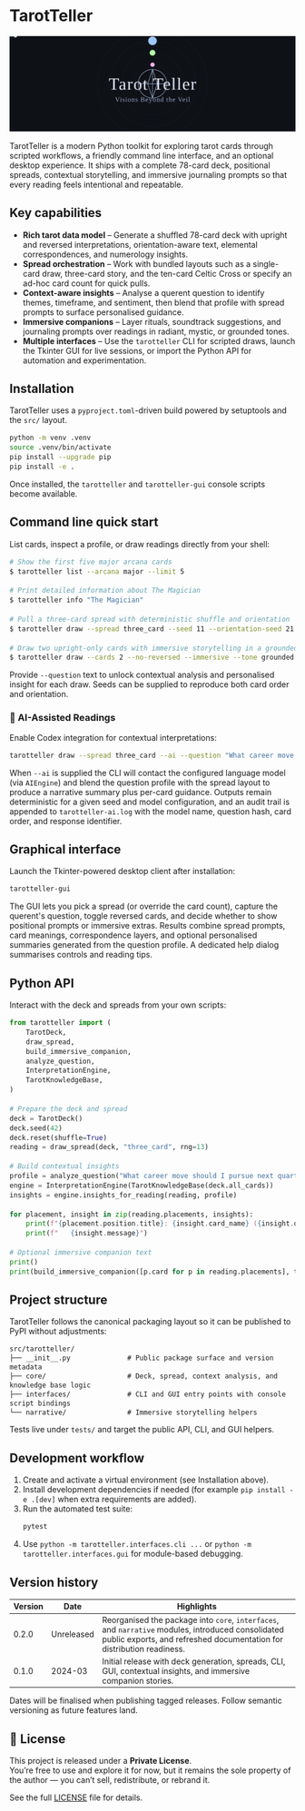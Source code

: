 # TarotTeller
![Sheen Banner](https://raw.githubusercontent.com/74Thirsty/74Thirsty/main/assets/tarot.svg)



TarotTeller is a modern Python toolkit for exploring tarot cards through scripted workflows, a friendly command line interface, and an optional desktop experience. It ships with a complete 78-card deck, positional spreads, contextual storytelling, and immersive journaling prompts so that every reading feels intentional and repeatable.

## Key capabilities
- **Rich tarot data model** – Generate a shuffled 78-card deck with upright and reversed interpretations, orientation-aware text, elemental correspondences, and numerology insights.
- **Spread orchestration** – Work with bundled layouts such as a single-card draw, three-card story, and the ten-card Celtic Cross or specify an ad-hoc card count for quick pulls.
- **Context-aware insights** – Analyse a querent question to identify themes, timeframe, and sentiment, then blend that profile with spread prompts to surface personalised guidance.
- **Immersive companions** – Layer rituals, soundtrack suggestions, and journaling prompts over readings in radiant, mystic, or grounded tones.
- **Multiple interfaces** – Use the `tarotteller` CLI for scripted draws, launch the Tkinter GUI for live sessions, or import the Python API for automation and experimentation.

## Installation
TarotTeller uses a `pyproject.toml`-driven build powered by setuptools and the `src/` layout.

```bash
python -m venv .venv
source .venv/bin/activate
pip install --upgrade pip
pip install -e .
```

Once installed, the `tarotteller` and `tarotteller-gui` console scripts become available.

## Command line quick start
List cards, inspect a profile, or draw readings directly from your shell:

```bash
# Show the first five major arcana cards
$ tarotteller list --arcana major --limit 5

# Print detailed information about The Magician
$ tarotteller info "The Magician"

# Pull a three-card spread with deterministic shuffle and orientation
$ tarotteller draw --spread three_card --seed 11 --orientation-seed 21

# Draw two upright-only cards with immersive storytelling in a grounded tone
$ tarotteller draw --cards 2 --no-reversed --immersive --tone grounded
```

Provide `--question` text to unlock contextual analysis and personalised insight for each draw. Seeds can be supplied to reproduce both card order and orientation.

### 🔮 AI-Assisted Readings
Enable Codex integration for contextual interpretations:

```bash
tarotteller draw --spread three_card --ai --question "What career move should I pursue next?"
```

When `--ai` is supplied the CLI will contact the configured language model (via `AIEngine`) and blend the question profile with the spread layout to produce a narrative summary plus per-card guidance. Outputs remain deterministic for a given seed and model configuration, and an audit trail is appended to `tarotteller-ai.log` with the model name, question hash, card order, and response identifier.

## Graphical interface
Launch the Tkinter-powered desktop client after installation:

```bash
tarotteller-gui
```

The GUI lets you pick a spread (or override the card count), capture the querent's question, toggle reversed cards, and decide whether to show positional prompts or immersive extras. Results combine spread prompts, card meanings, correspondence layers, and optional personalised summaries generated from the question profile. A dedicated help dialog summarises controls and reading tips.

## Python API
Interact with the deck and spreads from your own scripts:

```python
from tarotteller import (
    TarotDeck,
    draw_spread,
    build_immersive_companion,
    analyze_question,
    InterpretationEngine,
    TarotKnowledgeBase,
)

# Prepare the deck and spread
deck = TarotDeck()
deck.seed(42)
deck.reset(shuffle=True)
reading = draw_spread(deck, "three_card", rng=13)

# Build contextual insights
profile = analyze_question("What career move should I pursue next quarter?")
engine = InterpretationEngine(TarotKnowledgeBase(deck.all_cards))
insights = engine.insights_for_reading(reading, profile)

for placement, insight in zip(reading.placements, insights):
    print(f"{placement.position.title}: {insight.card_name} ({insight.orientation})")
    print(f"   {insight.message}")

# Optional immersive companion text
print()
print(build_immersive_companion([p.card for p in reading.placements], tone="mystic", profile=profile))
```

## Project structure
TarotTeller follows the canonical packaging layout so it can be published to PyPI without adjustments:

```
src/tarotteller/
├── __init__.py              # Public package surface and version metadata
├── core/                    # Deck, spread, context analysis, and knowledge base logic
├── interfaces/              # CLI and GUI entry points with console script bindings
└── narrative/               # Immersive storytelling helpers
```

Tests live under `tests/` and target the public API, CLI, and GUI helpers.

## Development workflow
1. Create and activate a virtual environment (see Installation above).
2. Install development dependencies if needed (for example `pip install -e .[dev]` when extra requirements are added).
3. Run the automated test suite:
   ```bash
   pytest
   ```
4. Use `python -m tarotteller.interfaces.cli ...` or `python -m tarotteller.interfaces.gui` for module-based debugging.

## Version history
| Version | Date       | Highlights |
|---------|------------|------------|
| 0.2.0   | Unreleased | Reorganised the package into `core`, `interfaces`, and `narrative` modules, introduced consolidated public exports, and refreshed documentation for distribution readiness. |
| 0.1.0   | 2024-03    | Initial release with deck generation, spreads, CLI, GUI, contextual insights, and immersive companion stories. |

Dates will be finalised when publishing tagged releases. Follow semantic versioning as future features land.

## 🧾 License
This project is released under a **Private License**.  
You’re free to use and explore it for now, but it remains the sole property of the author — you can’t sell, redistribute, or rebrand it.

See the full [LICENSE](./LICENSE) file for details.
